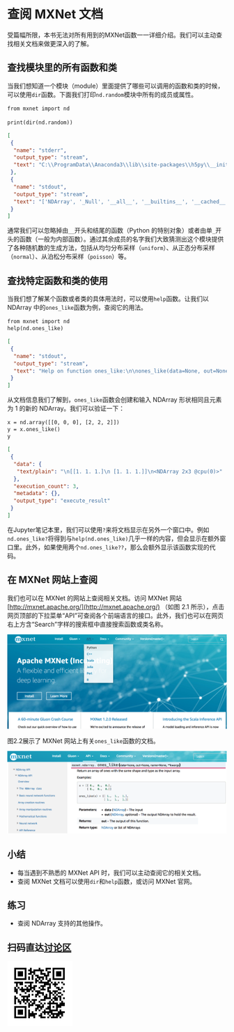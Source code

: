 # 查阅 MXNet 文档

受篇幅所限，本书无法对所有用到的MXNet函数一一详细介绍。我们可以主动查找相关文档来做更深入的了解。

## 查找模块里的所有函数和类

当我们想知道一个模块（module）里面提供了哪些可以调用的函数和类的时候，可以使用`dir`函数。下面我们打印`nd.random`模块中所有的成员或属性。

```{.python .input  n=1}
from mxnet import nd

print(dir(nd.random))
```

```{.json .output n=1}
[
 {
  "name": "stderr",
  "output_type": "stream",
  "text": "C:\\ProgramData\\Anaconda3\\lib\\site-packages\\h5py\\__init__.py:36: FutureWarning: Conversion of the second argument of issubdtype from `float` to `np.floating` is deprecated. In future, it will be treated as `np.float64 == np.dtype(float).type`.\n  from ._conv import register_converters as _register_converters\n"
 },
 {
  "name": "stdout",
  "output_type": "stream",
  "text": "['NDArray', '_Null', '__all__', '__builtins__', '__cached__', '__doc__', '__file__', '__loader__', '__name__', '__package__', '__spec__', '_internal', '_random_helper', 'current_context', 'exponential', 'gamma', 'generalized_negative_binomial', 'multinomial', 'negative_binomial', 'normal', 'numeric_types', 'poisson', 'shuffle', 'uniform']\n"
 }
]
```

通常我们可以忽略掉由`__`开头和结尾的函数（Python 的特别对象）或者由单`_`开头的函数（一般为内部函数）。通过其余成员的名字我们大致猜测出这个模块提供了各种随机数的生成方法，包括从均匀分布采样（`uniform`）、从正态分布采样（`normal`）、从泊松分布采样（`poisson`）等。

## 查找特定函数和类的使用

当我们想了解某个函数或者类的具体用法时，可以使用`help`函数。让我们以 NDArray 中的`ones_like`函数为例，查阅它的用法。

```{.python .input  n=2}
from mxnet import nd
help(nd.ones_like) 
```

```{.json .output n=2}
[
 {
  "name": "stdout",
  "output_type": "stream",
  "text": "Help on function ones_like:\n\nones_like(data=None, out=None, name=None, **kwargs)\n    Return an array of ones with the same shape and type\n    as the input array.\n    \n    Examples::\n    \n      x = [[ 0.,  0.,  0.],\n           [ 0.,  0.,  0.]]\n    \n      ones_like(x) = [[ 1.,  1.,  1.],\n                      [ 1.,  1.,  1.]]\n    \n    \n    \n    Parameters\n    ----------\n    data : NDArray\n        The input\n    \n    out : NDArray, optional\n        The output NDArray to hold the result.\n    \n    Returns\n    -------\n    out : NDArray or list of NDArrays\n        The output of this function.\n\n"
 }
]
```

从文档信息我们了解到，`ones_like`函数会创建和输入 NDArray 形状相同且元素为 1 的新的 NDArray。我们可以验证一下：

```{.python .input  n=3}
x = nd.array([[0, 0, 0], [2, 2, 2]])
y = x.ones_like()
y
```

```{.json .output n=3}
[
 {
  "data": {
   "text/plain": "\n[[1. 1. 1.]\n [1. 1. 1.]]\n<NDArray 2x3 @cpu(0)>"
  },
  "execution_count": 3,
  "metadata": {},
  "output_type": "execute_result"
 }
]
```

在Jupyter笔记本里，我们可以使用`?`来将文档显示在另外一个窗口中。例如`nd.ones_like?`将得到与`help(nd.ones_like)`几乎一样的内容，但会显示在额外窗口里。此外，如果使用两个`nd.ones_like??`，那么会额外显示该函数实现的代码。


## 在 MXNet 网站上查阅

我们也可以在 MXNet 的网站上查阅相关文档。访问 MXNet 网站 [http://mxnet.apache.org/](http://mxnet.apache.org/) （如图 2.1 所示），点击网页顶部的下拉菜单“API”可查阅各个前端语言的接口。此外，我们也可以在网页右上方含“Search”字样的搜索框中直接搜索函数或类名称。

![MXNet 官方网站（mxnet.apache.org）。点击顶部的下拉菜单“API”可查阅各个前端语言的 API。在右上方含“Search”字样的搜索框中也可直接搜索 API 名称。](../img/mxnet-website.png)

图2.2展示了 MXNet 网站上有关`ones_like`函数的文档。

![MXNet网站上有关`ones_like`函数的文档。](../img/ones_like.png)


## 小结

* 每当遇到不熟悉的 MXNet API 时，我们可以主动查阅它的相关文档。
* 查阅 MXNet 文档可以使用`dir`和`help`函数，或访问 MXNet 官网。


## 练习

* 查阅 NDArray 支持的其他操作。


## 扫码直达[讨论区](https://discuss.gluon.ai/t/topic/7116)

![](../img/qr_lookup-api.svg)
